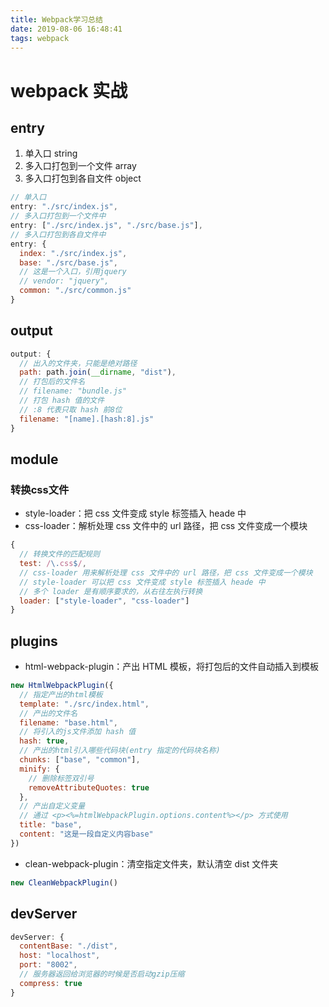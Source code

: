 ```yaml
---
title: Webpack学习总结
date: 2019-08-06 16:48:41
tags: webpack
---
```


# webpack 实战

## entry

1. 单入口 string
2. 多入口打包到一个文件 array
3. 多入口打包到各自文件 object

``` js
// 单入口
entry: "./src/index.js",
// 多入口打包到一个文件中
entry: ["./src/index.js", "./src/base.js"],
// 多入口打包到各自文件中
entry: {
  index: "./src/index.js",
  base: "./src/base.js",
  // 这是一个入口，引用jquery
  // vendor: "jquery",
  common: "./src/common.js"
}
```

## output

``` js
output: {
  // 出入的文件夹，只能是绝对路径
  path: path.join(__dirname, "dist"),
  // 打包后的文件名
  // filename: "bundle.js"
  // 打包 hash 值的文件
  // :8 代表只取 hash 前8位
  filename: "[name].[hash:8].js"
}
```

## module

### 转换css文件

* style-loader：把 css 文件变成 style 标签插入 heade 中
* css-loader：解析处理 css 文件中的 url 路径，把 css 文件变成一个模块

``` js
{
  // 转换文件的匹配规则
  test: /\.css$/,
  // css-loader 用来解析处理 css 文件中的 url 路径，把 css 文件变成一个模块
  // style-loader 可以把 css 文件变成 style 标签插入 heade 中
  // 多个 loader 是有顺序要求的，从右往左执行转换
  loader: ["style-loader", "css-loader"]
}
```

## plugins

* html-webpack-plugin：产出 HTML 模板，将打包后的文件自动插入到模板

``` js
new HtmlWebpackPlugin({
  // 指定产出的html模板
  template: "./src/index.html",
  // 产出的文件名
  filename: "base.html",
  // 将引入的js文件添加 hash 值
  hash: true,
  // 产出的html引入哪些代码块(entry 指定的代码块名称)
  chunks: ["base", "common"],
  minify: {
    // 删除标签双引号
    removeAttributeQuotes: true
  },
  // 产出自定义变量
  // 通过 <p><%=htmlWebpackPlugin.options.content%></p> 方式使用
  title: "base",
  content: "这是一段自定义内容base"
})
```

* clean-webpack-plugin：清空指定文件夹，默认清空 dist 文件夹

``` js
new CleanWebpackPlugin()
```

## devServer

``` js
devServer: {
  contentBase: "./dist",
  host: "localhost",
  port: "8002",
  // 服务器返回给浏览器的时候是否启动gzip压缩
  compress: true
}
```

<!-- # webpack 优化

# webpack 源码

# webpack 手写 -->